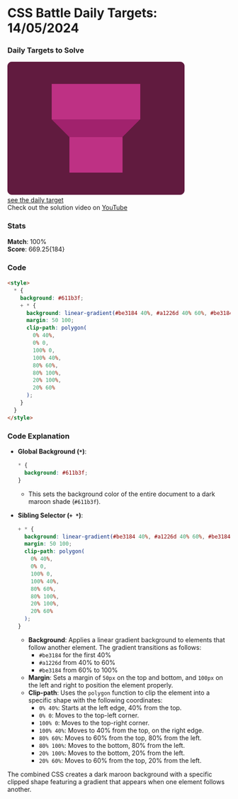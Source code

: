 # CSS Battle Daily Targets: 14/05/2024

### Daily Targets to Solve

![picture of daily target](./images/14.png)  
[see the daily target](https://cssbattle.dev/play/0cRjR9sR0cXY8KBOn7eL)  
Check out the solution video on [YouTube](https://www.youtube.com/watch?v=R1WJ0EriSDU)

### Stats

**Match**: 100%  
**Score**: 669.25{184}

### Code

```html
<style>
  * {
    background: #611b3f;
    + * {
      background: linear-gradient(#be3184 40%, #a1226d 40% 60%, #be3184 60%);
      margin: 50 100;
      clip-path: polygon(
        0% 40%,
        0% 0,
        100% 0,
        100% 40%,
        80% 60%,
        80% 100%,
        20% 100%,
        20% 60%
      );
    }
  }
</style>
```

### Code Explanation

- **Global Background (`*`)**:
  ```css
  * {
    background: #611b3f;
  }
  ```
  - This sets the background color of the entire document to a dark maroon shade (`#611b3f`).

- **Sibling Selector (`+ *`)**:
  ```css
  + * {
    background: linear-gradient(#be3184 40%, #a1226d 40% 60%, #be3184 60%);
    margin: 50 100;
    clip-path: polygon(
      0% 40%,
      0% 0,
      100% 0,
      100% 40%,
      80% 60%,
      80% 100%,
      20% 100%,
      20% 60%
    );
  }
  ```
  - **Background**: Applies a linear gradient background to elements that follow another element. The gradient transitions as follows:
    - `#be3184` for the first 40%
    - `#a1226d` from 40% to 60%
    - `#be3184` from 60% to 100%
  - **Margin**: Sets a margin of `50px` on the top and bottom, and `100px` on the left and right to position the element properly.
  - **Clip-path**: Uses the `polygon` function to clip the element into a specific shape with the following coordinates:
    - `0% 40%`: Starts at the left edge, 40% from the top.
    - `0% 0`: Moves to the top-left corner.
    - `100% 0`: Moves to the top-right corner.
    - `100% 40%`: Moves to 40% from the top, on the right edge.
    - `80% 60%`: Moves to 60% from the top, 80% from the left.
    - `80% 100%`: Moves to the bottom, 80% from the left.
    - `20% 100%`: Moves to the bottom, 20% from the left.
    - `20% 60%`: Moves to 60% from the top, 20% from the left.

The combined CSS creates a dark maroon background with a specific clipped shape featuring a gradient that appears when one element follows another.
